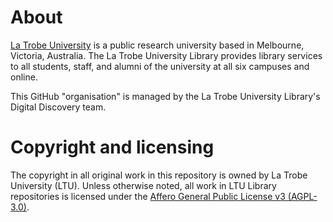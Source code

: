 # About

[La Trobe University](https://www.latrobe.edu.au) is a public research university based in Melbourne, Victoria, Australia. The La Trobe University Library provides library services to all students, staff, and alumni of the university at all six campuses and online.

This GitHub "organisation" is managed by the La Trobe University Library's Digital Discovery team.

# Copyright and licensing

The copyright in all original work in this repository is owned by La Trobe University (LTU). Unless otherwise noted, all work in LTU Library repositories is licensed under the [Affero General Public License v3 (AGPL-3.0)](https://www.gnu.org/licenses/agpl-3.0.en.html).
